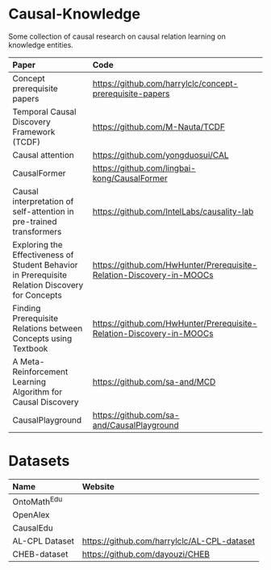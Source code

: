 # Causal-Knowledge
Some collection of  causal research on causal relation learning on knowledge entities.


| Paper | Code |
| :----- | :---- |
| Concept prerequisite papers | https://github.com/harrylclc/concept-prerequisite-papers |
| Temporal Causal Discovery Framework (TCDF) | https://github.com/M-Nauta/TCDF |
| Causal attention | https://github.com/yongduosui/CAL |
| CausalFormer | https://github.com/lingbai-kong/CausalFormer |
| Causal interpretation of self-attention in pre-trained transformers | https://github.com/IntelLabs/causality-lab |
| Exploring the Effectiveness of Student Behavior in Prerequisite Relation Discovery for Concepts | https://github.com/HwHunter/Prerequisite-Relation-Discovery-in-MOOCs |
| Finding Prerequisite Relations between Concepts using Textbook | https://github.com/HwHunter/Prerequisite-Relation-Discovery-in-MOOCs |
| A Meta-Reinforcement Learning Algorithm for Causal Discovery | https://github.com/sa-and/MCD |
| CausalPlayground | https://github.com/sa-and/CausalPlayground |



# Datasets
| Name | Website |
| :----- | :---- |
| OntoMath$^\text{Edu}$ |  |
| OpenAlex  | |
| CausalEdu | |
| AL-CPL Dataset | https://github.com/harrylclc/AL-CPL-dataset|
| CHEB-dataset | https://github.com/dayouzi/CHEB |
